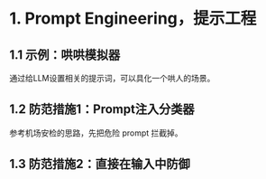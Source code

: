 # 1. Prompt Engineering，提示工程
## 1.1 示例：哄哄模拟器
通过给LLM设置相关的提示词，可以具化一个哄人的场景。
## 1.2 防范措施1：Prompt注入分类器
参考机场安检的思路，先把危险 prompt 拦截掉。
## 1.3 防范措施2：直接在输入中防御